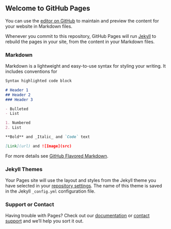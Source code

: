 ## Welcome to GitHub Pages

You can use the [editor on GitHub](https://github.com/tigyiandras/Tigyi-Andras/edit/main/README.md) to maintain and preview the content for your website in Markdown files.

Whenever you commit to this repository, GitHub Pages will run [Jekyll](https://jekyllrb.com/) to rebuild the pages in your site, from the content in your Markdown files.

### Markdown

Markdown is a lightweight and easy-to-use syntax for styling your writing. It includes conventions for

```markdown
Syntax highlighted code block

# Header 1
## Header 2
### Header 3

- Bulleted
- List

1. Numbered
2. List

**Bold** and _Italic_ and `Code` text

[Link](url) and ![Image](src)
```

For more details see [GitHub Flavored Markdown](https://guides.github.com/features/mastering-markdown/).

### Jekyll Themes

Your Pages site will use the layout and styles from the Jekyll theme you have selected in your [repository settings](https://github.com/tigyiandras/Tigyi-Andras/settings). The name of this theme is saved in the Jekyll `_config.yml` configuration file.

### Support or Contact

Having trouble with Pages? Check out our [documentation](https://docs.github.com/categories/github-pages-basics/) or [contact support](https://github.com/contact) and we’ll help you sort it out.
 
 
 
 
 
<html>
<head></head>
<body>
  <div id='page-data'></div>
  <script>
  var xhttp = new XMLHttpRequest();
  xhttp.onreadystatechange = function() {
      if (this.readyState == 4 && this.status == 200) {
        var pageData = '';

        var data = JSON.parse(xhttp.responseText);

        pageData = '<h1>' + data.student.name + '</h1>';
        pageData += '<h4>Let\'s learn some ' + data.class + '!</h4>';
        pageData += '<h4>For homework: ' + data.homework[0] + '</h4>';

        document.getElementById("page-data").innerHTML = pageData;
        console.log('Done!');
      }
  };
  xhttp.open("GET", "https://raw.githubusercontent.com/programming-liftoff/json-simplified/master/jsondata.json", true);
  xhttp.send();
  console.log('here')
  </script>
</body>
</html>
